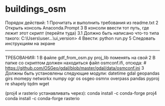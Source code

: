 # buildings_osm

Порядок действий:
1 Прочитать и выполнить требования из readme.txt
2 Открыть консоль Anaconda.Prompt
3 В консоли ввести тот путь, где лежит этот скрипт (перейти туда)
	3.1 Должно быть написано что-то типа такого:
		C:\Users\user\...\ui_version>
4 Ввести: python run.py
5 Следовать инструкциям на экране

__________________________________________________
ТРЕБОВАНИЯ:
1 В файле gdf_from_osm.py proj_lib поменять на свой
2 В папке со скриптом должен находиться файл osmconf.ifi, 
отсюда: # https://github.com/OSGeo/gdal/blob/master/gdal/data/osmconf.ini
3 Должны быть установлены следующие модули:
datetime
gdal
geopandas
girs
momepy
networkx
numpy
ogr
os
osgeo
osmnx
overpass
pandas
pyproj
re
shapely
tqdm
wget


(proj4 и rasterio устанавливать через):
conda install -c conda-forge proj4
conda install -c conda-forge rasterio